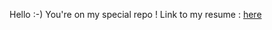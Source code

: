 Hello :-) You're on my special repo !
Link to my resume : [here](https://sztan.github.io "Stan's resyume")

